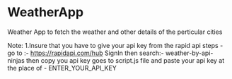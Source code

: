 # WeatherApp
Weather App to fetch the weather and other details of the perticular cities

Note:
1.Insure that you have to give your api key from the rapid api
steps - 
go to :- https://rapidapi.com/hub
SignIn then search:- weather-by-api-ninjas
then copy you api key goes to script.js file and paste your api key at the place of - ENTER_YOUR_API_KEY
